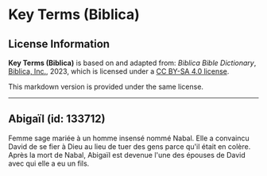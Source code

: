 # Key Terms (Biblica)

## License Information

**Key Terms (Biblica)** is based on and adapted from: _Biblica Bible Dictionary_, [Biblica, Inc.](https://www.biblica.com/), 2023, which is licensed under a [CC BY-SA 4.0 license](https://creativecommons.org/licenses/by-sa/4.0/legalcode.en).

This markdown version is provided under the same license.



--------------------------------

## Abigaïl (id: 133712)

Femme sage mariée à un homme insensé nommé Nabal. Elle a convaincu David de se fier à Dieu au lieu de tuer des gens parce qu'il était en colère. Après la mort de Nabal, Abigaïl est devenue l'une des épouses de David avec qui elle a eu un fils.


